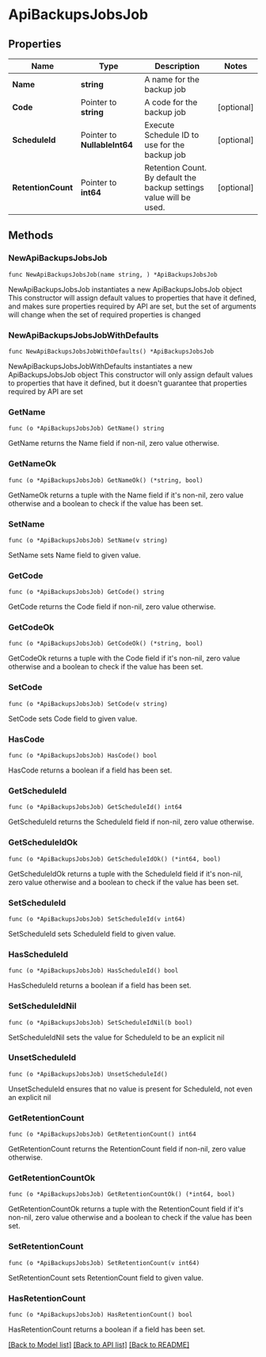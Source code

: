 # ApiBackupsJobsJob

## Properties

Name | Type | Description | Notes
------------ | ------------- | ------------- | -------------
**Name** | **string** | A name for the backup job | 
**Code** | Pointer to **string** | A code for the backup job | [optional] 
**ScheduleId** | Pointer to **NullableInt64** | Execute Schedule ID to use for the backup job | [optional] 
**RetentionCount** | Pointer to **int64** | Retention Count. By default the backup settings value will be used. | [optional] 

## Methods

### NewApiBackupsJobsJob

`func NewApiBackupsJobsJob(name string, ) *ApiBackupsJobsJob`

NewApiBackupsJobsJob instantiates a new ApiBackupsJobsJob object
This constructor will assign default values to properties that have it defined,
and makes sure properties required by API are set, but the set of arguments
will change when the set of required properties is changed

### NewApiBackupsJobsJobWithDefaults

`func NewApiBackupsJobsJobWithDefaults() *ApiBackupsJobsJob`

NewApiBackupsJobsJobWithDefaults instantiates a new ApiBackupsJobsJob object
This constructor will only assign default values to properties that have it defined,
but it doesn't guarantee that properties required by API are set

### GetName

`func (o *ApiBackupsJobsJob) GetName() string`

GetName returns the Name field if non-nil, zero value otherwise.

### GetNameOk

`func (o *ApiBackupsJobsJob) GetNameOk() (*string, bool)`

GetNameOk returns a tuple with the Name field if it's non-nil, zero value otherwise
and a boolean to check if the value has been set.

### SetName

`func (o *ApiBackupsJobsJob) SetName(v string)`

SetName sets Name field to given value.


### GetCode

`func (o *ApiBackupsJobsJob) GetCode() string`

GetCode returns the Code field if non-nil, zero value otherwise.

### GetCodeOk

`func (o *ApiBackupsJobsJob) GetCodeOk() (*string, bool)`

GetCodeOk returns a tuple with the Code field if it's non-nil, zero value otherwise
and a boolean to check if the value has been set.

### SetCode

`func (o *ApiBackupsJobsJob) SetCode(v string)`

SetCode sets Code field to given value.

### HasCode

`func (o *ApiBackupsJobsJob) HasCode() bool`

HasCode returns a boolean if a field has been set.

### GetScheduleId

`func (o *ApiBackupsJobsJob) GetScheduleId() int64`

GetScheduleId returns the ScheduleId field if non-nil, zero value otherwise.

### GetScheduleIdOk

`func (o *ApiBackupsJobsJob) GetScheduleIdOk() (*int64, bool)`

GetScheduleIdOk returns a tuple with the ScheduleId field if it's non-nil, zero value otherwise
and a boolean to check if the value has been set.

### SetScheduleId

`func (o *ApiBackupsJobsJob) SetScheduleId(v int64)`

SetScheduleId sets ScheduleId field to given value.

### HasScheduleId

`func (o *ApiBackupsJobsJob) HasScheduleId() bool`

HasScheduleId returns a boolean if a field has been set.

### SetScheduleIdNil

`func (o *ApiBackupsJobsJob) SetScheduleIdNil(b bool)`

 SetScheduleIdNil sets the value for ScheduleId to be an explicit nil

### UnsetScheduleId
`func (o *ApiBackupsJobsJob) UnsetScheduleId()`

UnsetScheduleId ensures that no value is present for ScheduleId, not even an explicit nil
### GetRetentionCount

`func (o *ApiBackupsJobsJob) GetRetentionCount() int64`

GetRetentionCount returns the RetentionCount field if non-nil, zero value otherwise.

### GetRetentionCountOk

`func (o *ApiBackupsJobsJob) GetRetentionCountOk() (*int64, bool)`

GetRetentionCountOk returns a tuple with the RetentionCount field if it's non-nil, zero value otherwise
and a boolean to check if the value has been set.

### SetRetentionCount

`func (o *ApiBackupsJobsJob) SetRetentionCount(v int64)`

SetRetentionCount sets RetentionCount field to given value.

### HasRetentionCount

`func (o *ApiBackupsJobsJob) HasRetentionCount() bool`

HasRetentionCount returns a boolean if a field has been set.


[[Back to Model list]](../README.md#documentation-for-models) [[Back to API list]](../README.md#documentation-for-api-endpoints) [[Back to README]](../README.md)


